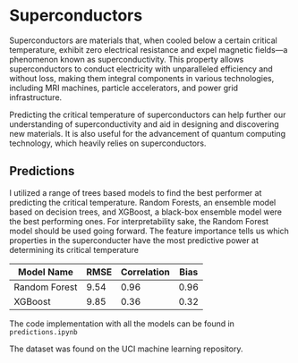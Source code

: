 # Superconductors
Superconductors are materials that, when cooled below a certain critical temperature, exhibit zero electrical resistance and expel magnetic fields—a phenomenon known as superconductivity. This property allows superconductors to conduct electricity with unparalleled efficiency and without loss, making them integral components in various technologies, including MRI machines, particle accelerators, and power grid infrastructure.

Predicting the critical temperature of superconductors can help further our understanding of superconductivity and aid in designing and discovering new materials. It is also useful for the advancement of quantum computing technology, which heavily relies on superconductors.

## Predictions
I utilized a range of trees based models to find the best performer at predicting the critical temperature. Random Forests, an ensemble model based on decision trees, and XGBoost, a black-box ensemble model were the best performing ones. For interpretability sake, the Random Forest model should be used going forward. The feature importance tells us which properties in the superconducter have the most predictive power at determining its critical temperature

| Model Name | RMSE | Correlation | Bias |
|----------|----------|----------|----------|
| Random Forest | 9.54 | 0.96 | 0.96 |
| XGBoost | 9.85 | 0.36 | 0.32 |

The code implementation with all the models can be found in `predictions.ipynb`

The dataset was found on the UCI machine learning repository.
